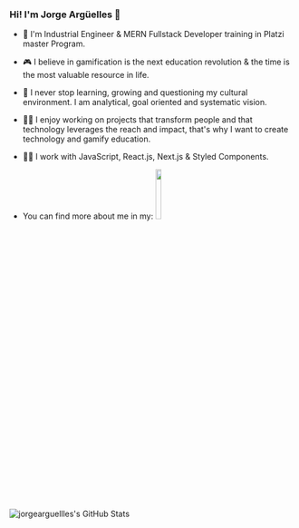 ### Hi!  I'm Jorge Argüelles 👋
- 🔭 I'm Industrial Engineer & MERN Fullstack Developer  training in Platzi master Program. 
- :video_game: I believe in gamification is the next education revolution & the time is the most valuable resource in life.

- 🌱 I never stop learning, growing and questioning my cultural environment. I am analytical, goal oriented and systematic vision.

- :man_technologist:  I enjoy working on projects that transform people and that technology leverages the reach and impact, that's why I want to create technology and gamify education.
- :man_scientist: I work with JavaScript, React.js,  Next.js & Styled Components.
- You can find more about me in my: <code><a href="https://www.linkedin.com/in/jorge-arias-argüelles-a8303056/"><img width="15%" src="https://www.vectorlogo.zone/logos/linkedin/linkedin-ar21.svg"></a></code>

![jorgearguellles's GitHub Stats](https://github-readme-stats.vercel.app/api?username=jorgearguellles&show_icons=true)
